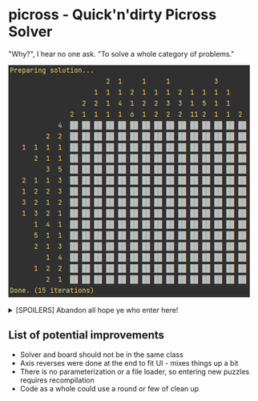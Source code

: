 # picross - Quick'n'dirty Picross Solver

"Why?", I hear no one ask. "To solve a whole category of problems."

![Screenshot of iteration in progress](https://github.com/Muhwu/picross/blob/master/doc/screenshot-empty.png?raw=true)

<details>
  <summary>[SPOILERS] Abandon all hope ye who enter here!</summary>
  
  Solution to the above is here as a proof-of-concept and of-functionality.
  
  ![Screenshot of iteration in progress](https://github.com/Muhwu/picross/blob/master/doc/screenshot-solved.png?raw=true)  
</details>

## List of potential improvements
* Solver and board should not be in the same class
* Axis reverses were done at the end to fit UI - mixes things up a bit
* There is no parameterization or a file loader, so entering new puzzles requires recompilation
* Code as a whole could use a round or few of clean up
